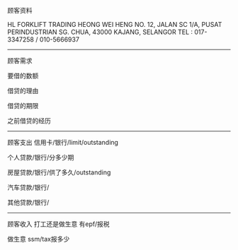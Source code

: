 顾客资料

HL FORKLIFT TRADING 
HEONG WEI HENG NO. 12, JALAN SC 1/A, PUSAT PERINDUSTRIAN SG. CHUA, 43000 KAJANG, SELANGOR TEL : 017-3347258 / 010-5666937

-----------------
顾客需求


要借的数额

借贷的理由

借贷的期限

之前借贷的经历


--------------
顾客支出
信用卡/银行/limit/outstanding


个人贷款/银行/分多少期

房屋贷款/银行/供了多久/outstanding

汽车贷款/银行/


其他贷款/银行/

-----------
顾客收入
打工还是做生意
有epf/报税

做生意 ssm/tax报多少

